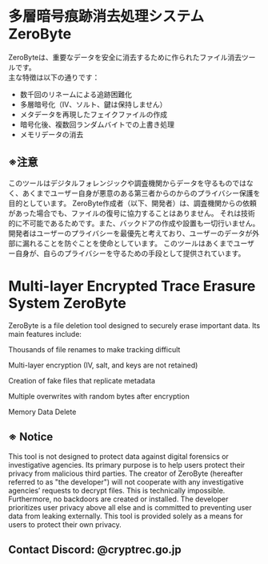 # 多層暗号痕跡消去処理システム ZeroByte

ZeroByteは、重要なデータを安全に消去するために作られたファイル消去ツールです。  
主な特徴は以下の通りです：

- 数千回のリネームによる追跡困難化  
- 多層暗号化（IV、ソルト、鍵は保持しません）  
- メタデータを再現したフェイクファイルの作成  
- 暗号化後、複数回ランダムバイトでの上書き処理
- メモリデータの消去

## ※注意
このツールはデジタルフォレンジックや調査機関からデータを守るものではなく、あくまでユーザー自身が悪意のある第三者からのからのプライバシー保護を目的としています。
ZeroByte作成者（以下、開発者）は、調査機関からの依頼があった場合でも、ファイルの復号に協力することはありません。
それは技術的に不可能であるためです。また、バックドアの作成や設置も一切行いません。
開発者はユーザーのプライバシーを最優先と考えており、ユーザーのデータが外部に漏れることを防ぐことを使命としています。
このツールはあくまでユーザー自身が、自らのプライバシーを守るための手段として提供されています。


# Multi-layer Encrypted Trace Erasure System ZeroByte
ZeroByte is a file deletion tool designed to securely erase important data.
Its main features include:

Thousands of file renames to make tracking difficult

Multi-layer encryption (IV, salt, and keys are not retained)

Creation of fake files that replicate metadata

Multiple overwrites with random bytes after encryption

Memory Data Delete

## ※ Notice
This tool is not designed to protect data against digital forensics or investigative agencies. Its primary purpose is to help users protect their privacy from malicious third parties.
The creator of ZeroByte (hereafter referred to as "the developer") will not cooperate with any investigative agencies’ requests to decrypt files.
This is technically impossible. Furthermore, no backdoors are created or installed.
The developer prioritizes user privacy above all else and is committed to preventing user data from leaking externally.
This tool is provided solely as a means for users to protect their own privacy.

## Contact Discord: @cryptrec.go.jp
